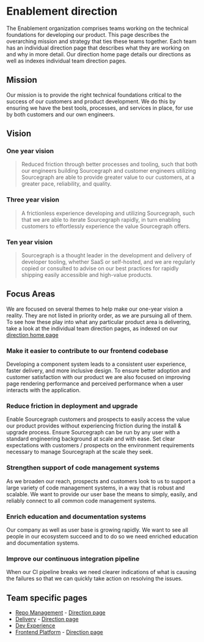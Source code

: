 # Enablement direction

The Enablement organization comprises teams working on the technical foundations for developing our product.  This page describes the overarching mission and strategy that ties these teams together. Each team has an individual direction page that describes what they are working on and why in more detail.  Our direction home page details our directions as well as indexes individual team direction pages.

## Mission

Our mission is to provide the right technical foundations critical to the success of our customers and product development. We do this by ensuring we have the best tools, processes, and services in place, for use by both customers and our own engineers.

## Vision

### One year vision

> Reduced friction through better processes and tooling, such that both our engineers building Sourcegraph and customer engineers utilizing Sourcegraph are able to provide greater value to our customers, at a greater pace, reliability, and quality.

### Three year vision

> A frictionless experience developing and utilizing Sourcegraph, such that we are able to iterate Sourcegraph rapidly, in turn enabling customers to effortlessly experience the value Sourcegraph offers.  

### Ten year vision

> Sourcegraph is a thought leader in the development and delivery of developer tooling, whether SaaS or self-hosted, and we are regularly copied or consulted to advise on our best practices for rapidly shipping easily accessible and high-value products.

## Focus Areas

We are focused on several themes to help make our one-year vision a reality. They are not listed in priority order, as we are pursuing all of them. To see how these play into what any particular product area is delivering, take a look at the individual team direction pages, as indexed on our [direction home page](../index.md#enablement)

### Make it easier to contribute to our frontend codebase

Developing a component system leads to a consistent user experience, faster delivery, and more inclusive design.  To ensure better adoption and customer satisfaction with our product we are also focused on improving page rendering performance and perceived performance when a user interacts with the application.

### Reduce friction in deployment and upgrade

Enable Sourcegraph customers and prospects to easily access the value our product provides without experiencing friction during the install & upgrade process.  Ensure Sourcegraph can be run by any user with a standard engineering background at scale and with ease.  Set clear expectations with customers / prospects on the environment requirements necessary to manage Sourcegraph at the scale they seek.

### Strengthen support of code management systems

As we broaden our reach, prospects and customers look to us to support a large variety of code management systems, in a way that is robust and scalable.  We want to provide our user base the means to simply, easily, and reliably connect to all common code management systems.

### Enrich education and documentation systems
Our company as well as user base is growing rapidly.  We want to see all people in our ecosystem succeed and to do so we need enriched education and documentation systems.

### Improve our continuous integration pipeline

When our CI pipeline breaks we need clearer indications of what is causing the failures so that we can quickly take action on resolving the issues.  

## Team specific pages

- [Repo Management](../../engineering/enablement/repo-management/index.md) - [Direction page](repo-management/index.md)
- [Delivery](../../engineering/enablement/delivery/index.md) - [Direction page](delivery/index.md)
- [Dev Experience](../../engineering/enablement/dev-experience/index.md)
- [Frontend Platform](../../engineering/enablement/frontend-platform/index.md) - [Direction page](frontend-platform/index.md)
